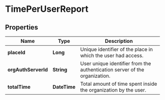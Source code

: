 # TimePerUserReport
## Properties

Name | Type | Description
------------ | ------------- | -------------
**placeId** | **Long** | Unique identifier of the place in which the user had access.
**orgAuthServerId** | **String** | User unique identifier from the authentication server of the organization.
**totalTime** | **DateTime** | Total amount of time spent inside the organization by the user.



